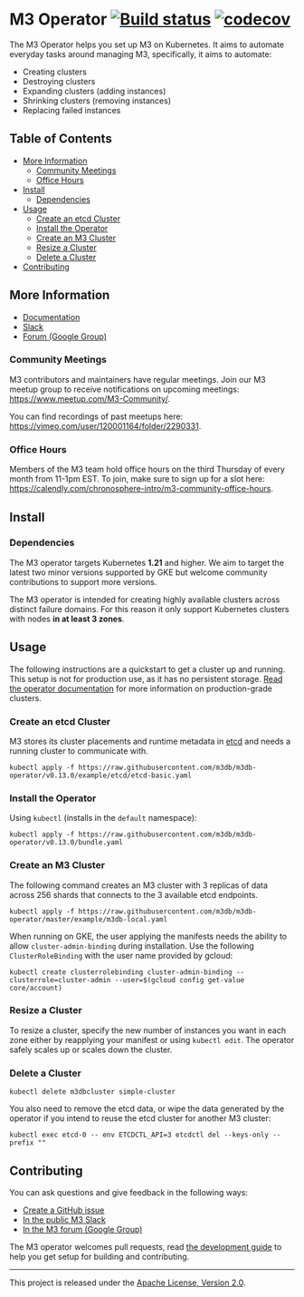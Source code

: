 # M3 Operator [![Build status](https://badge.buildkite.com/6cf88054469d7d59a584f618426dc2bd436f816daaf5000db8.svg)](https://buildkite.com/m3/m3db-operator) [![codecov](https://codecov.io/gh/m3db/m3db-operator/branch/master/graph/badge.svg)](https://codecov.io/gh/m3db/m3db-operator)

The M3 Operator helps you set up M3 on Kubernetes. It aims to automate everyday tasks around managing M3, specifically, it aims to automate:

-   Creating clusters
-   Destroying clusters
-   Expanding clusters (adding instances)
-   Shrinking clusters (removing instances)
-   Replacing failed instances

## Table of Contents

- [More Information](#more-information)
  - [Community Meetings](#community-meetings)
  - [Office Hours](#office-hours)
- [Install](#install)
  - [Dependencies](#dependencies)
- [Usage](#usage)
  - [Create an etcd Cluster](#create-an-etcd-cluster)
  - [Install the Operator](#install-the-operator)
  - [Create an M3 Cluster](#create-an-m3-cluster)
  - [Resize a Cluster](#resize-a-cluster)
  - [Delete a Cluster](#delete-a-cluster)
- [Contributing](#contributing)

## More Information

-   [Documentation](https://m3db.io/docs/operator/)
-   [Slack](http://bit.ly/m3slack)
-   [Forum (Google Group)](https://groups.google.com/forum/#!forum/m3db)

### Community Meetings

M3 contributors and maintainers have regular meetings. Join our M3 meetup group to receive notifications on upcoming meetings: <https://www.meetup.com/M3-Community/>.

You can find recordings of past meetups here: <https://vimeo.com/user/120001164/folder/2290331>.

### Office Hours

Members of the M3 team hold office hours on the third Thursday of every month from 11-1pm EST. To join, make sure to sign up for a slot here: <https://calendly.com/chronosphere-intro/m3-community-office-hours>.

## Install

### Dependencies

The M3 operator targets Kubernetes **1.21** and higher. We aim to target the latest two minor versions supported by GKE but welcome community contributions to support more versions.

The M3 operator is intended for creating highly available clusters across distinct failure domains. For this reason it only support Kubernetes clusters with nodes **in at least 3 zones**.

## Usage

The following instructions are a quickstart to get a cluster up and running. This setup is not for production use, as it has no persistent storage. [Read the operator documentation](https://m3db.io/docs/operator/) for more information on production-grade clusters.

### Create an etcd Cluster

M3 stores its cluster placements and runtime metadata in [etcd](https://etcd.io/) and needs a running cluster to communicate with.

```shell
kubectl apply -f https://raw.githubusercontent.com/m3db/m3db-operator/v0.13.0/example/etcd/etcd-basic.yaml
```

### Install the Operator

Using `kubectl` (installs in the `default` namespace):

```shell
kubectl apply -f https://raw.githubusercontent.com/m3db/m3db-operator/v0.13.0/bundle.yaml
```

### Create an M3 Cluster

The following command creates an M3 cluster with 3 replicas of data across 256 shards that connects to the 3 available etcd endpoints.

```shell
kubectl apply -f https://raw.githubusercontent.com/m3db/m3db-operator/master/example/m3db-local.yaml
```

When running on GKE, the user applying the manifests needs the ability to allow `cluster-admin-binding` during installation. Use the following `ClusterRoleBinding` with the user name provided by gcloud:

```shell
kubectl create clusterrolebinding cluster-admin-binding --clusterrole=cluster-admin --user=$(gcloud config get-value core/account)
```

### Resize a Cluster

To resize a cluster, specify the new number of instances you want in each zone either by reapplying your manifest or using `kubectl edit`. The operator safely scales up or scales down the cluster.

### Delete a Cluster

```shell
kubectl delete m3dbcluster simple-cluster
```

You also need to remove the etcd data, or wipe the data generated by the operator if you intend to reuse the etcd cluster for another M3 cluster:

```shell
kubectl exec etcd-0 -- env ETCDCTL_API=3 etcdctl del --keys-only --prefix ""
```

## Contributing

You can ask questions and give feedback in the following ways:

-   [Create a GitHub issue](https://github.com/m3db/m3db-operator/issues)
-   [In the public M3 Slack](http://bit.ly/m3slack)
-   [In the M3 forum (Google Group)](https://groups.google.com/forum/#!forum/m3db)

The M3 operator welcomes pull requests, read [the development guide](CONTRIBUTING.md) to help you get setup for building and contributing.

* * *

This project is released under the [Apache License, Version 2.0](https://github.com/m3db/m3/blob/master/LICENSE).
